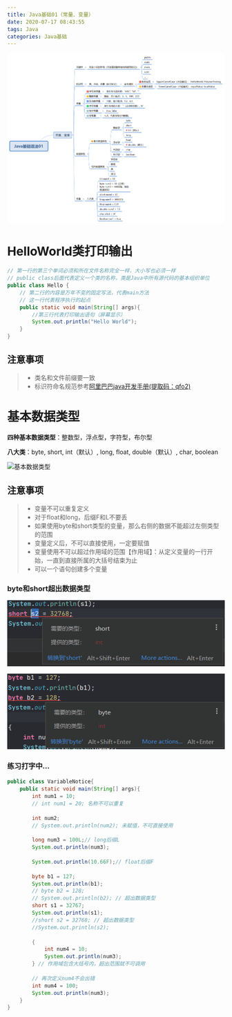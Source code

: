 ```yaml
---
title: Java基础01（常量、变量）
date: 2020-07-17 08:43:55
tags: Java
categories: Java基础
---
```


![](Java基础01/Java基础语法01.png)

<!--more-->

# HelloWorld类打印输出

```java
// 第一行的第三个单词必须和所在文件名称完全一样，大小写也必须一样
// public class后面代表定义一个类的名称，类是Java中所有源代码的基本组织单位
public class Hello {
    // 第二行的内容是万年不变的固定写法，代表main方法
    // 这一行代表程序执行的起点
    public static void main(String[] args){
        //第三行代表打印输出语句（屏幕显示）
        System.out.println("Hello World");
    }
}
```

## 注意事项

> - 类名和文件前缀要一致
> - 标识符命名规范参考[阿里巴巴java开发手册(提取码：qfo2)](https://pan.baidu.com/s/1-g36NRsPww6MFUf_VvNqyA)

# 基本数据类型

**四种基本数据类型**：整数型，浮点型，字符型，布尔型

**八大类**：byte, short, int（默认）, long, float, double（默认）, char, boolean

![基本数据类型](https://cdn.jsdelivr.net/gh/YuanbaoQiang/PicGoBed/img/20200717090205.png)

## 注意事项

> - 变量不可以重复定义
> - 对于float和long，后缀F和L不要丢
> - 如果使用byte和short类型的变量，那么右侧的数据不能超过左侧类型的范围
> - 变量定义后，不可以直接使用，一定要赋值
> - 变量使用不可以超过作用域的范围【作用域】：从定义变量的一行开始，一直到直接所属的大括号结束为止
> - 可以一个语句创建多个变量

### byte和short超出数据类型

![short](Java基础01/short.png)

![byte](Java基础01/byte.png)

### 练习打字中...

```java
public class VariableNotice{
    public static void main(String[] args){
        int num1 = 10;
        // int num1 = 20; 名称不可以重复

        int num2;
        // System.out.println(num2); 未赋值，不可直接使用

        long num3 = 100L;// long后缀L
        System.out.println(num3);

        System.out.println(10.66F);// float后缀F

        byte b1 = 127;
        System.out.println(b1);
        // byte b2 = 128;
        // System.out.println(b2); // 超出数据类型
        short s1 = 32767;
        System.out.println(s1);
        //short s2 = 32768; // 超出数据类型
        //System.out.println(s2);

        {
            int num4 = 10;
            System.out.println(num3);
        } // 作用域包含大括号内，超出范围就不可调用

        // 再次定义num4不会出错
        int num4 = 100;
        System.out.println(num3);
    }
}
```